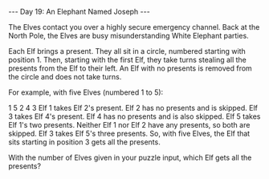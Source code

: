 --- Day 19: An Elephant Named Joseph ---

The Elves contact you over a highly secure emergency channel. Back at the North Pole, the Elves are busy misunderstanding White Elephant parties.

Each Elf brings a present. They all sit in a circle, numbered starting with position 1. Then, starting with the first Elf, they take turns stealing all the presents from the Elf to their left. An Elf with no presents is removed from the circle and does not take turns.

For example, with five Elves (numbered 1 to 5):

  1
5   2
 4 3
Elf 1 takes Elf 2's present.
Elf 2 has no presents and is skipped.
Elf 3 takes Elf 4's present.
Elf 4 has no presents and is also skipped.
Elf 5 takes Elf 1's two presents.
Neither Elf 1 nor Elf 2 have any presents, so both are skipped.
Elf 3 takes Elf 5's three presents.
So, with five Elves, the Elf that sits starting in position 3 gets all the presents.

With the number of Elves given in your puzzle input, which Elf gets all the presents?

